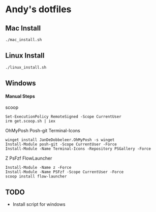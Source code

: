 # Andy's dotfiles

## Mac Install
```sh
./mac_install.sh
```

## Linux Install
```sh
./linux_install.sh
```

## Windows
#### Manual Steps
scoop
```pwsh
Set-ExecutionPolicy RemoteSigned -Scope CurrentUser
irm get.scoop.sh | iex
```

OhMyPosh Posh-git Terminal-Icons
```pwsh
winget install JanDeDobbeleer.OhMyPosh -s winget
Install-Module posh-git -Scope CurrentUser -Force
Install-Module -Name Terminal-Icons -Repository PSGallery -Force
```

Z PsFzf FlowLauncher
```pwsh
Install-Module -Name z -Force
Install-Module -Name PSFzf -Scope CurrentUser -Force
scoop install flow-launcher
```

## TODO
- Install script for windows